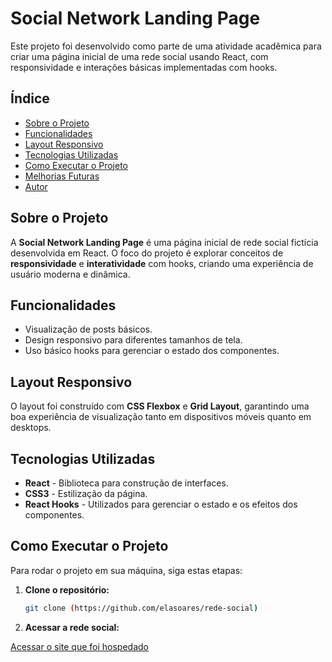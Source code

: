 # Social Network Landing Page

Este projeto foi desenvolvido como parte de uma atividade acadêmica para criar uma página inicial de uma rede social usando React, com responsividade e interações básicas implementadas com hooks.

## Índice

- [Sobre o Projeto](#sobre-o-projeto)
- [Funcionalidades](#funcionalidades)
- [Layout Responsivo](#layout-responsivo)
- [Tecnologias Utilizadas](#tecnologias-utilizadas)
- [Como Executar o Projeto](#como-executar-o-projeto)
- [Melhorias Futuras](#melhorias-futuras)
- [Autor](#autor)

## Sobre o Projeto

A **Social Network Landing Page** é uma página inicial de rede social fictícia desenvolvida em React. O foco do projeto é explorar conceitos de **responsividade** e **interatividade** com hooks, criando uma experiência de usuário moderna e dinâmica.

## Funcionalidades

- Visualização de posts básicos.
- Design responsivo para diferentes tamanhos de tela.
- Uso básico hooks para gerenciar o estado dos componentes.

## Layout Responsivo

O layout foi construído com **CSS Flexbox** e **Grid Layout**, garantindo uma boa experiência de visualização tanto em dispositivos móveis quanto em desktops.

## Tecnologias Utilizadas

- **React** - Biblioteca para construção de interfaces.
- **CSS3** - Estilização da página.
- **React Hooks** - Utilizados para gerenciar o estado e os efeitos dos componentes.


## Como Executar o Projeto

Para rodar o projeto em sua máquina, siga estas etapas:

1. **Clone o repositório:**

   ```bash
   git clone (https://github.com/elasoares/rede-social)

2. **Acessar a rede social:**

    
 [Acessar o site que foi hospedado](https://elasoares.github.io/rede-social/)
